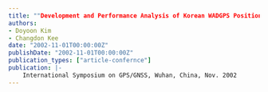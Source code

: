 ```yaml
---
title: ""Development and Performance Analysis of Korean WADGPS Positioning Algorithm""
authors:
- Doyoon Kim
- Changdon Kee
date: "2002-11-01T00:00:00Z"
publishDate: "2002-11-01T00:00:00Z"
publication_types: ["article-confernce"]
publication: |-
    International Symposium on GPS/GNSS, Wuhan, China, Nov. 2002
---
```

